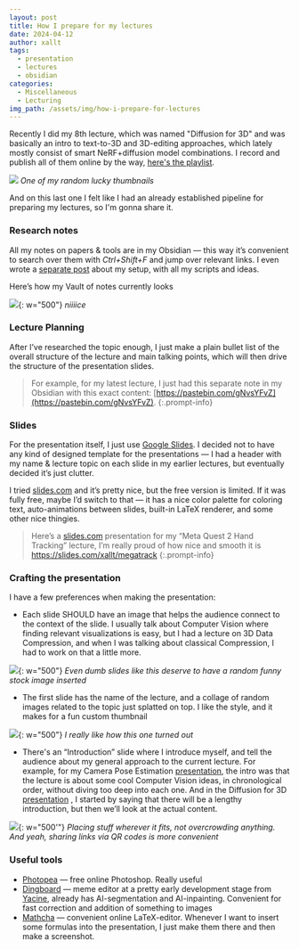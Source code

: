 ```yaml
---
layout: post
title: How I prepare for my lectures
date: 2024-04-12
author: xallt
tags:
  - presentation
  - lectures
  - obsidian
categories:
  - Miscellaneous
  - Lecturing
img_path: /assets/img/how-i-prepare-for-lectures
---
```

Recently I did my 8th lecture, which was named "Diffusion for 3D" and was basically an intro to text-to-3D and 3D-editing approaches, which lately mostly consist of smart NeRF+diffusion model combinations. I record and publish all of them online by the way, [here's the playlist](https://www.youtube.com/playlist?list=PLV30o7re7MVb5Rep09niHU4JILXRgxfei).

![](Pasted%20image%2020240412150729.png)
_One of my random lucky thumbnails_

And on this last one I felt like I had an already established pipeline for preparing my lectures, so I'm gonna share it.
### Research notes
All my notes on papers & tools are in my Obsidian — this way it’s convenient to search over them with *Ctrl+Shift+F* and jump over relevant links. I even wrote a [separate post](/posts/obsidian-useful-scripts/) about my setup, with all my scripts and ideas.

Here’s how my Vault of notes currently looks

![](Pasted%20image%2020240412151128.png){: w="500"}
_niiiice_
### Lecture Planning
After I’ve researched the topic enough, I just make a plain bullet list of the overall structure of the lecture and main talking points, which will then drive the structure of the presentation slides.

> For example, for my latest lecture, I just had this separate note in my Obsidian with this exact content: [https://pastebin.com/gNvsYFvZ](https://pastebin.com/gNvsYFvZ).
{:.prompt-info}

### Slides
For the presentation itself, I just use [Google Slides](https://docs.google.com/presentation/create). I decided not to have any kind of designed template for the presentations — I had a header with my name & lecture topic on each slide in my earlier lectures, but eventually decided it’s just clutter.

I tried [slides.com](https://slides.com/) and it’s pretty nice, but the free version is limited. If it was fully free, maybe I’d switch to that — it has a nice color palette for coloring text, auto-animations between slides, built-in LaTeX renderer, and some other nice thingies.

> Here’s a [slides.com](https://slides.com/) presentation for my “Meta Quest 2 Hand Tracking” lecture, I’m really proud of how nice and smooth it is
> https://slides.com/xallt/megatrack
{:.prompt-info}

### Crafting the presentation
I have a few preferences when making the presentation:
- Each slide SHOULD have an image that helps the audience connect to the context of the slide. I usually talk about Computer Vision where finding relevant visualizations is easy, but I had a lecture on 3D Data Compression, and when I was talking about classical Compression, I had to work on that a little more.

![](Pasted%20image%2020240412152024.png){: w="500"}
_Even dumb slides like this deserve to have a random funny stock image inserted_

- The first slide has the name of the lecture, and a collage of random images related to the topic just splatted on top. I like the style, and it makes for a fun custom thumbnail

![](Pasted%20image%2020240412152757.png){: w="500"}
_I really like how this one turned out_
- There's an “Introduction” slide where I introduce myself, and tell the audience about my general approach to the current lecture. For example, for my Camera Pose Estimation [presentation](https://docs.google.com/presentation/d/17DCRP9YbjzUzYvMrg-m4B2_KEMfd9GJocJidwqQ-yng/edit?usp=sharing), the intro was that the lecture is about some cool Computer Vision ideas, in chronological order, without diving too deep into each one. And in the Diffusion for 3D [presentation](https://docs.google.com/presentation/d/1mPgLkON4dgCCD-IxoN5oeSRfq8tWXrAgwbyzCW_hWgY/edit?usp=sharing) , I started by saying that there will be a lengthy introduction, but then we’ll look at the actual content.

![](Pasted%20image%2020240412152937.png){: w="500'"}
_Placing stuff wherever it fits, not overcrowding anything. And yeah, sharing links via QR codes is more convenient_

### Useful tools
- [Photopea](https://www.photopea.com/) — free online Photoshop. Really useful
- [Dingboard](https://dingboard.com/) — meme editor at a pretty early development stage from [Yacine](https://twitter.com/yacineMTB), already has AI-segmentation and AI-inpainting. Convenient for fast correction and addition of something to images
- [Mathcha](https://www.mathcha.io/) — convenient online LaTeX-editor. Whenever I want to insert some formulas into the presentation, I just make them there and then make a screenshot.